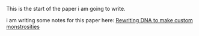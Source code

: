 This is the start of the paper i am going to write.

i am writing some notes for this paper here: [Rewriting DNA to make custom monstrosities](notes/Rewriting%20DNA%20to%20make%20custom%20monstrosities.md)
